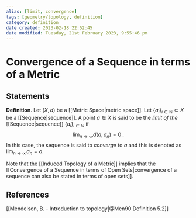 ```yaml
---
alias: [limit, convergence]
tags: [geometry/topology, definition]
category: definition
date created: 2023-02-18 22:52:45
date modified: Tuesday, 21st February 2023, 9:55:46 pm
---
```


# Convergence of a Sequence in terms of a Metric

## Statements

**Definition**. Let $(X,d)$ be a [[Metric Space|metric space]]. Let $\{a_i\}_{i\in\mathbb{N}}\subset X$ be a [[Sequence|sequence]]. A point $a\in X$ is said to be the _limit of the_ [[Sequence|sequence]] $\{a_i\}_{i\in\mathbb{N}}$ if $$\lim_{n\to\infty}d(a,a_n)=0\;.$$
In this case, the sequence is said to _converge_ to $a$ and this is denoted as $\lim_{n\to\infty} a_n=a$.

Note that the [[Induced Topology of a Metric]] implies that the [[Convergence of a Sequence in terms of Open Sets|convergence of a sequence can also be stated in terms of open sets]].

## References

[[Mendelson, B. - Introduction to topology|@Men90 Definition 5.2]]